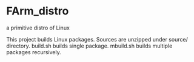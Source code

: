 # FArm_distro
a primitive distro of Linux

This project builds Linux packages.
Sources are unzipped under source/ directory.
build.sh builds single package. mbuild.sh builds multiple packages recursively.
